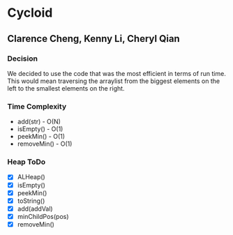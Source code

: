 # Cycloid
## Clarence Cheng, Kenny Li, Cheryl Qian
### Decision
We decided to use the code that was the most efficient in terms of run time. This would mean traversing the arraylist from the biggest elements on the left to the smallest elements on the right.
### Time Complexity
* add(str) - O(N)
* isEmpty() - O(1)
* peekMin() - O(1)
* removeMin() - O(1)

### Heap ToDo
- [x] ALHeap()
- [x] isEmpty()
- [x] peekMin()
- [x] toString()
- [x] add(addVal)
- [x] minChildPos(pos)
- [x] removeMin()
